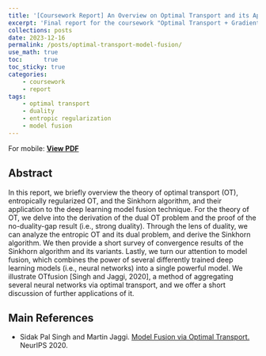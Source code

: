 ```yaml
---
title: '[Coursework Report] An Overview on Optimal Transport and its Application to Model Fusion'
excerpt: 'Final report for the coursework "Optimal Transport + Gradient Flow"'
collections: posts
date: 2023-12-16
permalink: /posts/optimal-transport-model-fusion/
use_math: true
toc:      true
toc_sticky: true
categories:
    - coursework
    - report
tags:
    - optimal transport
    - duality
    - entropic regularization
    - model fusion
---
```


<!-- markdownlint-disable MD033 -->
<object data="/files/courseworks/Optimal_Transport_Final_Essay.pdf" width="960" height="1000" type='application/pdf'></object>
For mobile: [**View PDF**](/files/courseworks/Optimal_Transport_Final_Essay.pdf)

## Abstract

In this report, we briefly overview the theory of optimal transport (OT), entropically regularized OT, and the Sinkhorn algorithm, and their application to the deep learning model fusion technique. For the theory of OT, we delve into the derivation of the dual OT problem and the proof of the no-duality-gap result (i.e., strong duality). Through the lens of duality, we can analyze the entropic OT and its dual problem, and derive the Sinkhorn algorithm. We then provide a short survey of convergence results of the Sinkhorn algorithm and its variants. Lastly, we turn our attention to model fusion, which combines the power of several differently trained deep learning models (i.e., neural networks) into a single powerful model. We illustrate OTfusion [Singh and Jaggi, 2020], a method of aggregating several neural networks via optimal transport, and we offer a short discussion of further applications of it.

## Main References

* Sidak Pal Singh and Martin Jaggi. [Model Fusion via Optimal Transport.](https://arxiv.org/abs/1910.05653) NeurIPS 2020.
